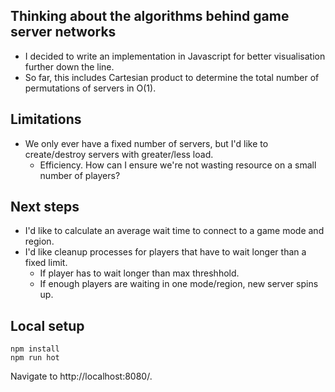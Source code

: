 ## Thinking about the algorithms behind game server networks
- I decided to write an implementation in Javascript for better visualisation further down the line.
- So far, this includes Cartesian product to determine the total number of permutations of servers in O(1).

## Limitations
- We only ever have a fixed number of servers, but I'd like to create/destroy servers with greater/less load.
    - Efficiency. How can I ensure we're not wasting resource on a small number of players?

## Next steps
- I'd like to calculate an average wait time to connect to a game mode and region.
- I'd like cleanup processes for players that have to wait longer than a fixed limit.
    - If player has to wait longer than max threshhold.
    - If enough players are waiting in one mode/region, new server spins up.

## Local setup
```
npm install
npm run hot
```
Navigate to http://localhost:8080/.
